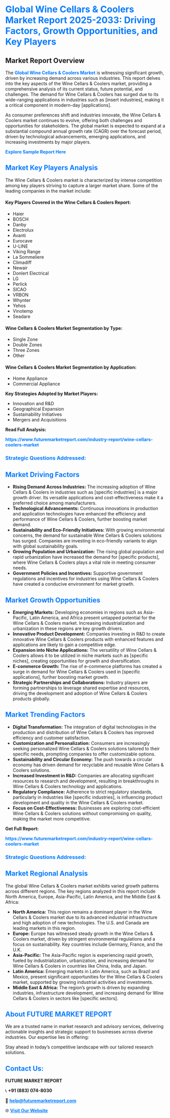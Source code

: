 <h1 style="color: #007BFF;">Global Wine Cellars & Coolers Market Report 2025-2033: Driving Factors, Growth Opportunities, and Key Players</h1>

<section id="overview">
<h2>Market Report Overview</h2>
<p>The <a href="https://www.futuremarketreport.com/industry-report/wine-cellars-coolers-market" style="color: #007BFF; text-decoration: none;"><strong>Global Wine Cellars & Coolers Market</strong></a> is witnessing significant growth, driven by increasing demand across various industries. This report delves into the key aspects of the Wine Cellars & Coolers market, providing a comprehensive analysis of its current status, future potential, and challenges. The demand for Wine Cellars & Coolers has surged due to its wide-ranging applications in industries such as [insert industries], making it a critical component in modern-day [applications].</p>
<p>As consumer preferences shift and industries innovate, the Wine Cellars & Coolers market continues to evolve, offering both challenges and opportunities for stakeholders. The global market is expected to expand at a substantial compound annual growth rate (CAGR) over the forecast period, driven by technological advancements, emerging applications, and increasing investments by major players.</p>
</section>

<section id="overview">
<p><a href="https://www.futuremarketreport.com/request-sample/reportId=58578" style="color: #007BFF; text-decoration: none;"><strong>Explore Sample Report Here</strong></a></p>
</section>

<section id="key-players">
<h2 style="color: #007BFF;">Market Key Players Analysis</h2>
<p>The Wine Cellars & Coolers market is characterized by intense competition among key players striving to capture a larger market share. Some of the leading companies in the market include:</p>
<h4>Key Players Covered in the Wine Cellars & Coolers Report:</h4>
<ul><li>Haier</li><li>BOSCH</li><li>Danby</li><li>Electrolux</li><li>Avanti</li><li>Eurocave</li><li>U-LINE</li><li>Viking Range</li><li>La Sommeliere</li><li>Climadiff</li><li>Newair</li><li>Donlert Electrical</li><li>LG</li><li>Perlick</li><li>SICAO</li><li>VRBON</li><li>Whynter</li><li>Yehos</li><li>Vinotemp</li><li>Seadare</li></ul>
<h4>Wine Cellars & Coolers Market Segmentation by Type:</h4>
<ul><li>Single Zone</li><li>Double Zones</li><li>Three Zones</li><li>Other</li></ul>

<h4>Wine Cellars & Coolers Market Segmentation by Application:</h4>
<ul><li>Home Appliance</li><li>Commercial Appliance</li></ul>
<p><strong>Key Strategies Adopted by Market Players:</strong></p>
<ul>
<li>Innovation and R&D</li>
<li>Geographical Expansion</li>
<li>Sustainability Initiatives</li>
<li>Mergers and Acquisitions</li>
</ul>
</section>

<section>
<p><strong>Read Full Analysis: </strong></p><a href="https://www.futuremarketreport.com/industry-report/wine-cellars-coolers-market" style="color: #007BFF; text-decoration: none;"><strong>https://www.futuremarketreport.com/industry-report/wine-cellars-coolers-market</strong></a>
<h3 style="color: #007BFF;">Strategic Questions Addressed:</h3>
</section>

<section id="driving-factors">
<h2 style="color: #007BFF;">Market Driving Factors</h2>
<ul>
<li><strong>Rising Demand Across Industries:</strong> The increasing adoption of Wine Cellars & Coolers in industries such as [specific industries] is a major growth driver. Its versatile applications and cost-effectiveness make it a preferred choice among manufacturers.</li>
<li><strong>Technological Advancements:</strong> Continuous innovations in production and application technologies have enhanced the efficiency and performance of Wine Cellars & Coolers, further boosting market demand.</li>
<li><strong>Sustainability and Eco-Friendly Initiatives:</strong> With growing environmental concerns, the demand for sustainable Wine Cellars & Coolers solutions has surged. Companies are investing in eco-friendly variants to align with global sustainability goals.</li>
<li><strong>Growing Population and Urbanization:</strong> The rising global population and rapid urbanization have increased the demand for [specific products], where Wine Cellars & Coolers plays a vital role in meeting consumer needs.</li>
<li><strong>Government Policies and Incentives:</strong> Supportive government regulations and incentives for industries using Wine Cellars & Coolers have created a conducive environment for market growth.</li>
</ul>
</section>

<section id="growth-opportunities">
<h2 style="color: #007BFF;">Market Growth Opportunities</h2>
<ul>
<li><strong>Emerging Markets:</strong> Developing economies in regions such as Asia-Pacific, Latin America, and Africa present untapped potential for the Wine Cellars & Coolers market. Increasing industrialization and urbanization in these regions are key growth drivers.</li>
<li><strong>Innovative Product Development:</strong> Companies investing in R&D to create innovative Wine Cellars & Coolers products with enhanced features and applications are likely to gain a competitive edge.</li>
<li><strong>Expansion into Niche Applications:</strong> The versatility of Wine Cellars & Coolers allows it to be utilized in niche markets such as [specific niches], creating opportunities for growth and diversification.</li>
<li><strong>E-commerce Growth:</strong> The rise of e-commerce platforms has created a surge in demand for Wine Cellars & Coolers used in [specific applications], further boosting market growth.</li>
<li><strong>Strategic Partnerships and Collaborations:</strong> Industry players are forming partnerships to leverage shared expertise and resources, driving the development and adoption of Wine Cellars & Coolers products globally.</li>
</ul>
</section>

<section id="trending-factors">
<h2 style="color: #007BFF;">Market Trending Factors</h2>
<ul>
<li><strong>Digital Transformation:</strong> The integration of digital technologies in the production and distribution of Wine Cellars & Coolers has improved efficiency and customer satisfaction.</li>
<li><strong>Customization and Personalization:</strong> Consumers are increasingly seeking personalized Wine Cellars & Coolers solutions tailored to their specific needs, prompting companies to offer customizable options.</li>
<li><strong>Sustainability and Circular Economy:</strong> The push towards a circular economy has driven demand for recyclable and reusable Wine Cellars & Coolers solutions.</li>
<li><strong>Increased Investment in R&D:</strong> Companies are allocating significant resources to research and development, resulting in breakthroughs in Wine Cellars & Coolers technology and applications.</li>
<li><strong>Regulatory Compliance:</strong> Adherence to strict regulatory standards, particularly in industries like [specific industries], is influencing product development and quality in the Wine Cellars & Coolers market.</li>
<li><strong>Focus on Cost-Effectiveness:</strong> Businesses are exploring cost-efficient Wine Cellars & Coolers solutions without compromising on quality, making the market more competitive.</li>
</ul>
</section>

<section>
<p><strong>Get Full Report: </strong></p><a href="https://www.futuremarketreport.com/industry-report/wine-cellars-coolers-market" style="color: #007BFF; text-decoration: none;"><strong>https://www.futuremarketreport.com/industry-report/wine-cellars-coolers-market</strong></a>
<h3 style="color: #007BFF;">Strategic Questions Addressed:</h3>
</section>


<section id="regional-analysis">
<h2 style="color: #007BFF;">Market Regional Analysis</h2>
<p>The global Wine Cellars & Coolers market exhibits varied growth patterns across different regions. The key regions analyzed in this report include North America, Europe, Asia-Pacific, Latin America, and the Middle East & Africa:</p>
<ul>
<li><strong>North America:</strong> This region remains a dominant player in the Wine Cellars & Coolers market due to its advanced industrial infrastructure and high adoption of new technologies. The U.S. and Canada are leading markets in this region.</li>
<li><strong>Europe:</strong> Europe has witnessed steady growth in the Wine Cellars & Coolers market, driven by stringent environmental regulations and a focus on sustainability. Key countries include Germany, France, and the U.K.</li>
<li><strong>Asia-Pacific:</strong> The Asia-Pacific region is experiencing rapid growth, fueled by industrialization, urbanization, and increasing demand for Wine Cellars & Coolers in countries like China, India, and Japan.</li>
<li><strong>Latin America:</strong> Emerging markets in Latin America, such as Brazil and Mexico, present significant opportunities for the Wine Cellars & Coolers market, supported by growing industrial activities and investments.</li>
<li><strong>Middle East & Africa:</strong> The region’s growth is driven by expanding industries, infrastructure development, and increasing demand for Wine Cellars & Coolers in sectors like [specific sectors].</li>
</ul>
</section>

<footer>
<h2 style="color: #007BFF;">About FUTURE MARKET REPORT</h2>
<p>We are a trusted name in market research and advisory services, delivering actionable insights and strategic support to businesses across diverse industries. Our expertise lies in offering:</p>

<p>Stay ahead in today’s competitive landscape with our tailored research solutions.</p>

<h2 style="color: #007BFF;">Contact Us:</h2>
<p><strong>FUTURE MARKET REPORT</strong></p>
<p>📞 <strong>+91 (883) 074-8030</strong></p>
<p>📧 <strong><a href="mailto:help@futuremarketreport.com" style="color: #007BFF;">help@futuremarketreport.com</a></strong></p>
<p>🌐 <strong><a href="https://www.futuremarketreport.com/" style="color: #007BFF;">Visit Our Website</a></strong></p>
</footer>